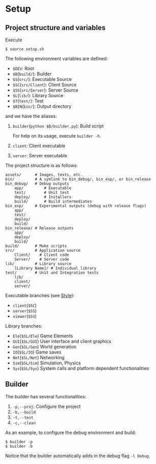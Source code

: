 # Setup

## Project structure and variables

Execute
```
$ source setup.sh
```
The following environment variables are defined:

* `$DEV`: Root
* `$B`(`build/`): Builder
* `$S`(`src/`): Executable Source
* `$SC`(`src/Client`): Client Source
* `$SS`(`src/Server`): Server Source
* `$L`(`lib/`): Library Source
* `$T`(`test/`): Test
* `$BIN`(`bin/`): Output directory

and we have the aliases:

1. `builder`(`python $B/builder.py`): Build script

	For help on its usage, execute `builder -h`.
2. `client`: Client executable
3. `server`: Server executable

The project structure is as follows:
```
assets/      # Images, texts, etc.
bin/         # A symlink to bin_debug/, bin_exp/, or bin_release
bin_debug/   # Debug outputs
	app/         # Executable
	test/        # Unit test
	deploy/      # Installers
	build/       # Build intermediates
bin_exp/     # Experimental outputs (debug with release flags)
	app/
	test/
	deploy/
	build/
bin_release/ # Release outputs
	app/
	deploy/
	build/
build/       # Make scripts
src/         # Application source
	Client/    # Client code
	Server/    # Server code
lib/         # Library source
	[Library Name]/ # Individual library
test/        # Unit and Integration tests
	lib/
	client/
	server/
```

Executable branches (see [Style](style.md)):

* `client`(`$SC`)
* `server`(`$SS`)
* `viewer`(`$SV`)

Library branches:

* `Ele`(`$SL/Ele`) Game Elements
* `GUI`(`$SL/GUI`) User interface and client graphics
* `Gen`(`$SL/Gen`) World generation
* `IO`(`$SL/IO`) Game saves
* `Net`(`$SL/Net`) Networking
* `Sim`(`$SL/Sim`) Simulation, Physics
* `Sys`(`$SL/Sys`) System calls and platform dependent functionalities

## Builder

The builder has several functionalities:

1. `-p,--proj`: Configure the project
2. `-b,--build`
3. `-t,--test`
3. `-c,--clean`

As an example, to configure the debug environment and build:
```
$ builder -p
$ builder -b
```
Notice that the builder automatically adds in the debug flag `-l Debug`.
